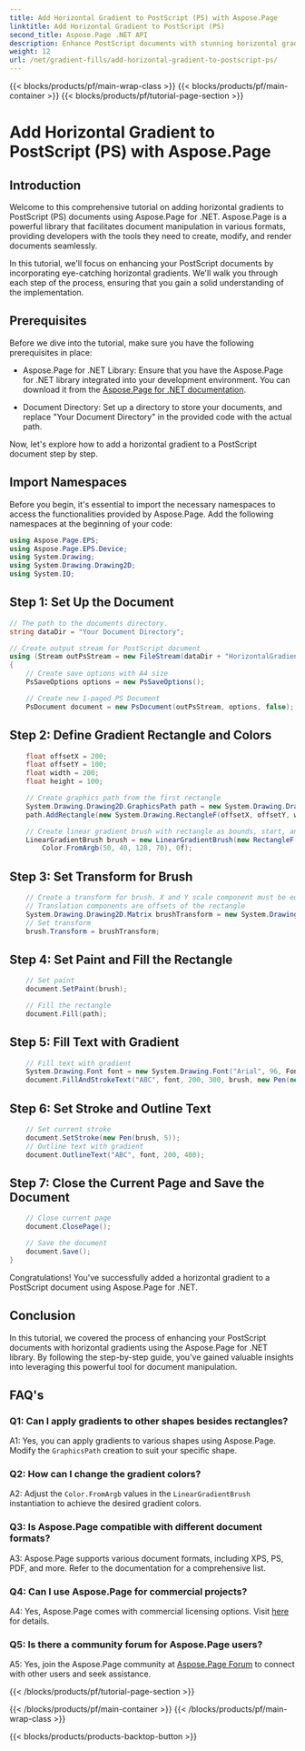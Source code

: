 ```yaml
---
title: Add Horizontal Gradient to PostScript (PS) with Aspose.Page
linktitle: Add Horizontal Gradient to PostScript (PS)
second_title: Aspose.Page .NET API
description: Enhance PostScript documents with stunning horizontal gradients using Aspose.Page for .NET. Follow our step-by-step tutorial for seamless implementation.
weight: 12
url: /net/gradient-fills/add-horizontal-gradient-to-postscript-ps/
---
```


{{< blocks/products/pf/main-wrap-class >}}
{{< blocks/products/pf/main-container >}}
{{< blocks/products/pf/tutorial-page-section >}}

# Add Horizontal Gradient to PostScript (PS) with Aspose.Page

## Introduction

Welcome to this comprehensive tutorial on adding horizontal gradients to PostScript (PS) documents using Aspose.Page for .NET. Aspose.Page is a powerful library that facilitates document manipulation in various formats, providing developers with the tools they need to create, modify, and render documents seamlessly.

In this tutorial, we'll focus on enhancing your PostScript documents by incorporating eye-catching horizontal gradients. We'll walk you through each step of the process, ensuring that you gain a solid understanding of the implementation.

## Prerequisites

Before we dive into the tutorial, make sure you have the following prerequisites in place:

- Aspose.Page for .NET Library: Ensure that you have the Aspose.Page for .NET library integrated into your development environment. You can download it from the [Aspose.Page for .NET documentation](https://reference.aspose.com/page/net/).

- Document Directory: Set up a directory to store your documents, and replace "Your Document Directory" in the provided code with the actual path.

Now, let's explore how to add a horizontal gradient to a PostScript document step by step.

## Import Namespaces

Before you begin, it's essential to import the necessary namespaces to access the functionalities provided by Aspose.Page. Add the following namespaces at the beginning of your code:

```csharp
using Aspose.Page.EPS;
using Aspose.Page.EPS.Device;
using System.Drawing;
using System.Drawing.Drawing2D;
using System.IO;
```

## Step 1: Set Up the Document

```csharp
// The path to the documents directory.
string dataDir = "Your Document Directory";

// Create output stream for PostScript document
using (Stream outPsStream = new FileStream(dataDir + "HorizontalGradient_outPS.ps", FileMode.Create))
{
    // Create save options with A4 size
    PsSaveOptions options = new PsSaveOptions();

    // Create new 1-paged PS Document
    PsDocument document = new PsDocument(outPsStream, options, false);
```

## Step 2: Define Gradient Rectangle and Colors

```csharp
    float offsetX = 200;
    float offsetY = 100;
    float width = 200;
    float height = 100;

    // Create graphics path from the first rectangle
    System.Drawing.Drawing2D.GraphicsPath path = new System.Drawing.Drawing2D.GraphicsPath();
    path.AddRectangle(new System.Drawing.RectangleF(offsetX, offsetY, width, height));

    // Create linear gradient brush with rectangle as bounds, start, and end colors
    LinearGradientBrush brush = new LinearGradientBrush(new RectangleF(0, 0, width, height), Color.FromArgb(150, 0, 0, 0),
        Color.FromArgb(50, 40, 128, 70), 0f);
```

## Step 3: Set Transform for Brush

```csharp
    // Create a transform for brush. X and Y scale component must be equal to width and height of the rectangle correspondingly.
    // Translation components are offsets of the rectangle
    System.Drawing.Drawing2D.Matrix brushTransform = new System.Drawing.Drawing2D.Matrix(width, 0, 0, height, offsetX, offsetY);
    // Set transform
    brush.Transform = brushTransform;
```

## Step 4: Set Paint and Fill the Rectangle

```csharp
    // Set paint
    document.SetPaint(brush);

    // Fill the rectangle
    document.Fill(path);
```

## Step 5: Fill Text with Gradient

```csharp
    // Fill text with gradient
    System.Drawing.Font font = new System.Drawing.Font("Arial", 96, FontStyle.Bold);
    document.FillAndStrokeText("ABC", font, 200, 300, brush, new Pen(new SolidBrush(Color.Black), 2));
```

## Step 6: Set Stroke and Outline Text

```csharp
    // Set current stroke
    document.SetStroke(new Pen(brush, 5));
    // Outline text with gradient
    document.OutlineText("ABC", font, 200, 400);
```

## Step 7: Close the Current Page and Save the Document

```csharp
    // Close current page
    document.ClosePage();

    // Save the document
    document.Save();
}
```

Congratulations! You've successfully added a horizontal gradient to a PostScript document using Aspose.Page for .NET.

## Conclusion

In this tutorial, we covered the process of enhancing your PostScript documents with horizontal gradients using the Aspose.Page for .NET library. By following the step-by-step guide, you've gained valuable insights into leveraging this powerful tool for document manipulation.

## FAQ's

### Q1: Can I apply gradients to other shapes besides rectangles?

A1: Yes, you can apply gradients to various shapes using Aspose.Page. Modify the `GraphicsPath` creation to suit your specific shape.

### Q2: How can I change the gradient colors?

A2: Adjust the `Color.FromArgb` values in the `LinearGradientBrush` instantiation to achieve the desired gradient colors.

### Q3: Is Aspose.Page compatible with different document formats?

A3: Aspose.Page supports various document formats, including XPS, PS, PDF, and more. Refer to the documentation for a comprehensive list.

### Q4: Can I use Aspose.Page for commercial projects?

A4: Yes, Aspose.Page comes with commercial licensing options. Visit [here](https://purchase.aspose.com/buy) for details.

### Q5: Is there a community forum for Aspose.Page users?

A5: Yes, join the Aspose.Page community at [Aspose.Page Forum](https://forum.aspose.com/c/page/39) to connect with other users and seek assistance.

{{< /blocks/products/pf/tutorial-page-section >}}

{{< /blocks/products/pf/main-container >}}
{{< /blocks/products/pf/main-wrap-class >}}

{{< blocks/products/products-backtop-button >}}
